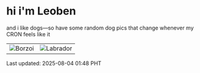 # hi i'm Leoben

and i like dogs—so have some random dog pics that change whenever my CRON feels like it

|  |  |
|--------|----------|
| ![Borzoi](https://random-dog-vercel.vercel.app/api/random-borzoi?v=1754243314) | ![Labrador](https://random-dog-vercel.vercel.app/api/random-labrador?v=1754243314) |

Last updated: 2025-08-04 01:48 PHT
